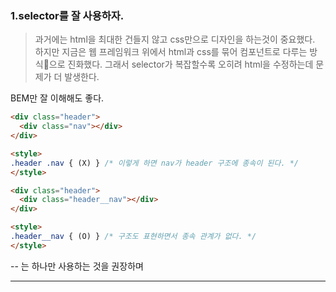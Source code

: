 
### 1.selector를 잘 사용하자.

> 과거에는 html을 최대한 건들지 않고 css만으로 디자인을 하는것이 중요했다.
> 하지만 지금은 웹 프레임워크 위에서 html과 css를 묶어 컴포넌트로 다루는 방식으로 진화했다.
> 그래서 selector가 복잡할수록 오히려 html을 수정하는데 문제가 더 발생한다.


BEM만 잘 이해해도 좋다.

```html
<div class="header">
  <div class="nav"></div>
</div>

<style>
.header .nav { (X) } /* 이렇게 하면 nav가 header 구조에 종속이 된다. */
</style>
```


```html
<div class="header">
  <div class="header__nav"></div>
</div>

<style>
.header__nav { (O) } /* 구조도 표현하면서 종속 관계가 없다. */
</style>
```


-- 는 하나만 사용하는 것을 권장하며


-------
